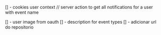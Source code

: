 [] - cookies user context
// server action to get all notifications for a user with event name

[] - user image from oauth
[] - description for event types
[] - adicionar url do repositorio
